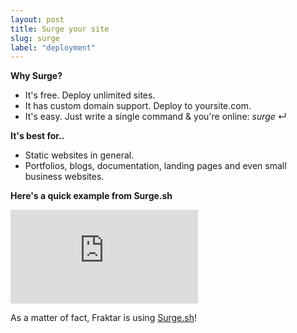 ```yaml
---
layout: post
title: Surge your site
slug: surge
label: "deployment"
---
```


**Why Surge?**

* It's free. Deploy unlimited sites.
* It has custom domain support. Deploy to yoursite.com.
* It's easy. Just write a single command & you're online: *surge* &crarr;

**It's best for..**

* Static websites in general. 
* Portfolios, blogs, documentation, landing pages and even small business websites.

**Here's a quick example from Surge.sh**

<div class='embed-container'>
<iframe src='https://www.youtube.com/embed/-EjdMvYPSVU' frameborder='0' allowfullscreen></iframe>
</div>

As a matter of fact, Fraktar is using <a href="https://surge.sh" target="_blank">Surge.sh</a>!